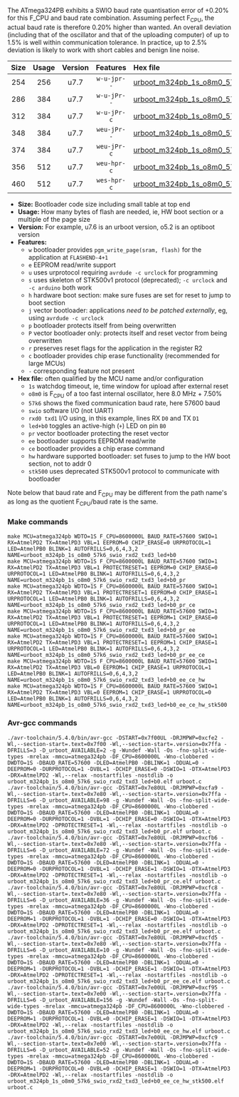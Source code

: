 The ATmega324PB exhibits a SWIO baud rate quantisation error of +0.20% for this F_CPU and baud rate combination. Assuming perfect F<sub>CPU</sub>, the actual baud rate is therefore 0.20% higher than wanted. An overall deviation (including that of the oscillator and that of the uploading computer) of up to 1.5% is well within communication tolerance. In practice, up to 2.5% deviation is likely to work with short cables and benign line noise.

|Size|Usage|Version|Features|Hex file|
|:-:|:-:|:-:|:-:|:--|
|254|256|u7.7|`w-u-jpr--`|[urboot_m324pb_1s_o8m0_57k6_swio_rxd2_txd3_led+b0.hex](https://raw.githubusercontent.com/stefanrueger/urboot.hex/main/mcus/atmega324pb/watchdog_1_s/internal_oscillator_o%2B7.50%25/%2B8m000000_hz/%2B%2B57k6_baud/uart1_rxd2_txd3/led%2Bb0/urboot_m324pb_1s_o8m0_57k6_swio_rxd2_txd3_led%2Bb0.hex)|
|286|384|u7.7|`w-u-jPr--`|[urboot_m324pb_1s_o8m0_57k6_swio_rxd2_txd3_led+b0_pr.hex](https://raw.githubusercontent.com/stefanrueger/urboot.hex/main/mcus/atmega324pb/watchdog_1_s/internal_oscillator_o%2B7.50%25/%2B8m000000_hz/%2B%2B57k6_baud/uart1_rxd2_txd3/led%2Bb0/urboot_m324pb_1s_o8m0_57k6_swio_rxd2_txd3_led%2Bb0_pr.hex)|
|312|384|u7.7|`w-u-jPr-c`|[urboot_m324pb_1s_o8m0_57k6_swio_rxd2_txd3_led+b0_pr_ce.hex](https://raw.githubusercontent.com/stefanrueger/urboot.hex/main/mcus/atmega324pb/watchdog_1_s/internal_oscillator_o%2B7.50%25/%2B8m000000_hz/%2B%2B57k6_baud/uart1_rxd2_txd3/led%2Bb0/urboot_m324pb_1s_o8m0_57k6_swio_rxd2_txd3_led%2Bb0_pr_ce.hex)|
|348|384|u7.7|`weu-jPr--`|[urboot_m324pb_1s_o8m0_57k6_swio_rxd2_txd3_led+b0_pr_ee.hex](https://raw.githubusercontent.com/stefanrueger/urboot.hex/main/mcus/atmega324pb/watchdog_1_s/internal_oscillator_o%2B7.50%25/%2B8m000000_hz/%2B%2B57k6_baud/uart1_rxd2_txd3/led%2Bb0/urboot_m324pb_1s_o8m0_57k6_swio_rxd2_txd3_led%2Bb0_pr_ee.hex)|
|374|384|u7.7|`weu-jPr-c`|[urboot_m324pb_1s_o8m0_57k6_swio_rxd2_txd3_led+b0_pr_ee_ce.hex](https://raw.githubusercontent.com/stefanrueger/urboot.hex/main/mcus/atmega324pb/watchdog_1_s/internal_oscillator_o%2B7.50%25/%2B8m000000_hz/%2B%2B57k6_baud/uart1_rxd2_txd3/led%2Bb0/urboot_m324pb_1s_o8m0_57k6_swio_rxd2_txd3_led%2Bb0_pr_ee_ce.hex)|
|356|512|u7.7|`weu-hpr-c`|[urboot_m324pb_1s_o8m0_57k6_swio_rxd2_txd3_led+b0_ee_ce_hw.hex](https://raw.githubusercontent.com/stefanrueger/urboot.hex/main/mcus/atmega324pb/watchdog_1_s/internal_oscillator_o%2B7.50%25/%2B8m000000_hz/%2B%2B57k6_baud/uart1_rxd2_txd3/led%2Bb0/urboot_m324pb_1s_o8m0_57k6_swio_rxd2_txd3_led%2Bb0_ee_ce_hw.hex)|
|460|512|u7.7|`wes-hpr-c`|[urboot_m324pb_1s_o8m0_57k6_swio_rxd2_txd3_led+b0_ee_ce_hw_stk500.hex](https://raw.githubusercontent.com/stefanrueger/urboot.hex/main/mcus/atmega324pb/watchdog_1_s/internal_oscillator_o%2B7.50%25/%2B8m000000_hz/%2B%2B57k6_baud/uart1_rxd2_txd3/led%2Bb0/urboot_m324pb_1s_o8m0_57k6_swio_rxd2_txd3_led%2Bb0_ee_ce_hw_stk500.hex)|

- **Size:** Bootloader code size including small table at top end
- **Usage:** How many bytes of flash are needed, ie, HW boot section or a multiple of the page size
- **Version:** For example, u7.6 is an urboot version, o5.2 is an optiboot version
- **Features:**
  + `w` bootloader provides `pgm_write_page(sram, flash)` for the application at `FLASHEND-4+1`
  + `e` EEPROM read/write support
  + `u` uses urprotocol requiring `avrdude -c urclock` for programming
  + `s` uses skeleton of STK500v1 protocol (deprecated); `-c urclock` and `-c arduino` both work
  + `h` hardware boot section: make sure fuses are set for reset to jump to boot section
  + `j` vector bootloader: applications *need to be patched externally*, eg, using `avrdude -c urclock`
  + `p` bootloader protects itself from being overwritten
  + `P` vector bootloader only: protects itself and reset vector from being overwritten
  + `r` preserves reset flags for the application in the register R2
  + `c` bootloader provides chip erase functionality (recommended for large MCUs)
  + `-` corresponding feature not present
- **Hex file:** often qualified by the MCU name and/or configuration
  + `1s` watchdog timeout, ie, time window for upload after external reset
  + `o8m0` is F<sub>CPU</sub> of a too fast internal oscillator, here 8.0 MHz + 7.50%
  + `57k6` shows the fixed communication baud rate, here 57600 baud
  + `swio` software I/O (not UART)
  + `rxd0 txd1` I/O using, in this example, lines RX `D0` and TX `D1`
  + `led+b0` toggles an active-high (`+`) LED on pin `B0`
  + `pr` vector bootloader protecting the reset vector
  + `ee` bootloader supports EEPROM read/write
  + `ce` bootloader provides a chip erase command
  + `hw` hardware supported bootloader: set fuses to jump to the HW boot section, not to addr 0
  + `stk500` uses deprecated STK500v1 protocol to communicate with bootloader


Note below that baud rate and F<sub>CPU</sub> may be different from the path name's as long as the quotient F<sub>CPU</sub>/baud rate is the same.

### Make commands
```
make MCU=atmega324pb WDTO=1S F_CPU=8600000L BAUD_RATE=57600 SWIO=1 RX=AtmelPD2 TX=AtmelPD3 VBL=1 EEPROM=0 CHIP_ERASE=0 URPROTOCOL=1 LED=AtmelPB0 BLINK=1 AUTOFRILLS=0,6,4,3,2 NAME=urboot_m324pb_1s_o8m0_57k6_swio_rxd2_txd3_led+b0
make MCU=atmega324pb WDTO=1S F_CPU=8600000L BAUD_RATE=57600 SWIO=1 RX=AtmelPD2 TX=AtmelPD3 VBL=1 PROTECTRESET=1 EEPROM=0 CHIP_ERASE=0 URPROTOCOL=1 LED=AtmelPB0 BLINK=1 AUTOFRILLS=0,6,4,3,2 NAME=urboot_m324pb_1s_o8m0_57k6_swio_rxd2_txd3_led+b0_pr
make MCU=atmega324pb WDTO=1S F_CPU=8600000L BAUD_RATE=57600 SWIO=1 RX=AtmelPD2 TX=AtmelPD3 VBL=1 PROTECTRESET=1 EEPROM=0 CHIP_ERASE=1 URPROTOCOL=1 LED=AtmelPB0 BLINK=1 AUTOFRILLS=0,6,4,3,2 NAME=urboot_m324pb_1s_o8m0_57k6_swio_rxd2_txd3_led+b0_pr_ce
make MCU=atmega324pb WDTO=1S F_CPU=8600000L BAUD_RATE=57600 SWIO=1 RX=AtmelPD2 TX=AtmelPD3 VBL=1 PROTECTRESET=1 EEPROM=1 CHIP_ERASE=0 URPROTOCOL=1 LED=AtmelPB0 BLINK=1 AUTOFRILLS=0,6,4,3,2 NAME=urboot_m324pb_1s_o8m0_57k6_swio_rxd2_txd3_led+b0_pr_ee
make MCU=atmega324pb WDTO=1S F_CPU=8600000L BAUD_RATE=57600 SWIO=1 RX=AtmelPD2 TX=AtmelPD3 VBL=1 PROTECTRESET=1 EEPROM=1 CHIP_ERASE=1 URPROTOCOL=1 LED=AtmelPB0 BLINK=1 AUTOFRILLS=0,6,4,3,2 NAME=urboot_m324pb_1s_o8m0_57k6_swio_rxd2_txd3_led+b0_pr_ee_ce
make MCU=atmega324pb WDTO=1S F_CPU=8600000L BAUD_RATE=57600 SWIO=1 RX=AtmelPD2 TX=AtmelPD3 VBL=0 EEPROM=1 CHIP_ERASE=1 URPROTOCOL=1 LED=AtmelPB0 BLINK=1 AUTOFRILLS=0,6,4,3,2 NAME=urboot_m324pb_1s_o8m0_57k6_swio_rxd2_txd3_led+b0_ee_ce_hw
make MCU=atmega324pb WDTO=1S F_CPU=8600000L BAUD_RATE=57600 SWIO=1 RX=AtmelPD2 TX=AtmelPD3 VBL=0 EEPROM=1 CHIP_ERASE=1 URPROTOCOL=0 LED=AtmelPB0 BLINK=1 AUTOFRILLS=0,6,4,3,2 NAME=urboot_m324pb_1s_o8m0_57k6_swio_rxd2_txd3_led+b0_ee_ce_hw_stk500
```

### Avr-gcc commands
```
./avr-toolchain/5.4.0/bin/avr-gcc -DSTART=0x7f00UL -DRJMPWP=0xcfe2 -Wl,--section-start=.text=0x7f00 -Wl,--section-start=.version=0x7ffa -DFRILLS=3 -D_urboot_AVAILABLE=2 -g -Wundef -Wall -Os -fno-split-wide-types -mrelax -mmcu=atmega324pb -DF_CPU=8600000L -Wno-clobbered -DWDTO=1S -DBAUD_RATE=57600 -DLED=AtmelPB0 -DBLINK=1 -DDUAL=0 -DEEPROM=0 -DURPROTOCOL=1 -DVBL=1 -DCHIP_ERASE=0 -DSWIO=1 -DTX=AtmelPD3 -DRX=AtmelPD2 -Wl,--relax -nostartfiles -nostdlib -o urboot_m324pb_1s_o8m0_57k6_swio_rxd2_txd3_led+b0.elf urboot.c
./avr-toolchain/5.4.0/bin/avr-gcc -DSTART=0x7e80UL -DRJMPWP=0xcfa9 -Wl,--section-start=.text=0x7e80 -Wl,--section-start=.version=0x7ffa -DFRILLS=6 -D_urboot_AVAILABLE=98 -g -Wundef -Wall -Os -fno-split-wide-types -mrelax -mmcu=atmega324pb -DF_CPU=8600000L -Wno-clobbered -DWDTO=1S -DBAUD_RATE=57600 -DLED=AtmelPB0 -DBLINK=1 -DDUAL=0 -DEEPROM=0 -DURPROTOCOL=1 -DVBL=1 -DCHIP_ERASE=0 -DSWIO=1 -DTX=AtmelPD3 -DRX=AtmelPD2 -DPROTECTRESET=1 -Wl,--relax -nostartfiles -nostdlib -o urboot_m324pb_1s_o8m0_57k6_swio_rxd2_txd3_led+b0_pr.elf urboot.c
./avr-toolchain/5.4.0/bin/avr-gcc -DSTART=0x7e80UL -DRJMPWP=0xcfb6 -Wl,--section-start=.text=0x7e80 -Wl,--section-start=.version=0x7ffa -DFRILLS=6 -D_urboot_AVAILABLE=72 -g -Wundef -Wall -Os -fno-split-wide-types -mrelax -mmcu=atmega324pb -DF_CPU=8600000L -Wno-clobbered -DWDTO=1S -DBAUD_RATE=57600 -DLED=AtmelPB0 -DBLINK=1 -DDUAL=0 -DEEPROM=0 -DURPROTOCOL=1 -DVBL=1 -DCHIP_ERASE=1 -DSWIO=1 -DTX=AtmelPD3 -DRX=AtmelPD2 -DPROTECTRESET=1 -Wl,--relax -nostartfiles -nostdlib -o urboot_m324pb_1s_o8m0_57k6_swio_rxd2_txd3_led+b0_pr_ce.elf urboot.c
./avr-toolchain/5.4.0/bin/avr-gcc -DSTART=0x7e80UL -DRJMPWP=0xcfc8 -Wl,--section-start=.text=0x7e80 -Wl,--section-start=.version=0x7ffa -DFRILLS=6 -D_urboot_AVAILABLE=36 -g -Wundef -Wall -Os -fno-split-wide-types -mrelax -mmcu=atmega324pb -DF_CPU=8600000L -Wno-clobbered -DWDTO=1S -DBAUD_RATE=57600 -DLED=AtmelPB0 -DBLINK=1 -DDUAL=0 -DEEPROM=1 -DURPROTOCOL=1 -DVBL=1 -DCHIP_ERASE=0 -DSWIO=1 -DTX=AtmelPD3 -DRX=AtmelPD2 -DPROTECTRESET=1 -Wl,--relax -nostartfiles -nostdlib -o urboot_m324pb_1s_o8m0_57k6_swio_rxd2_txd3_led+b0_pr_ee.elf urboot.c
./avr-toolchain/5.4.0/bin/avr-gcc -DSTART=0x7e80UL -DRJMPWP=0xcfd5 -Wl,--section-start=.text=0x7e80 -Wl,--section-start=.version=0x7ffa -DFRILLS=6 -D_urboot_AVAILABLE=10 -g -Wundef -Wall -Os -fno-split-wide-types -mrelax -mmcu=atmega324pb -DF_CPU=8600000L -Wno-clobbered -DWDTO=1S -DBAUD_RATE=57600 -DLED=AtmelPB0 -DBLINK=1 -DDUAL=0 -DEEPROM=1 -DURPROTOCOL=1 -DVBL=1 -DCHIP_ERASE=1 -DSWIO=1 -DTX=AtmelPD3 -DRX=AtmelPD2 -DPROTECTRESET=1 -Wl,--relax -nostartfiles -nostdlib -o urboot_m324pb_1s_o8m0_57k6_swio_rxd2_txd3_led+b0_pr_ee_ce.elf urboot.c
./avr-toolchain/5.4.0/bin/avr-gcc -DSTART=0x7e00UL -DRJMPWP=0xcf95 -Wl,--section-start=.text=0x7e00 -Wl,--section-start=.version=0x7ffa -DFRILLS=6 -D_urboot_AVAILABLE=156 -g -Wundef -Wall -Os -fno-split-wide-types -mrelax -mmcu=atmega324pb -DF_CPU=8600000L -Wno-clobbered -DWDTO=1S -DBAUD_RATE=57600 -DLED=AtmelPB0 -DBLINK=1 -DDUAL=0 -DEEPROM=1 -DURPROTOCOL=1 -DVBL=0 -DCHIP_ERASE=1 -DSWIO=1 -DTX=AtmelPD3 -DRX=AtmelPD2 -Wl,--relax -nostartfiles -nostdlib -o urboot_m324pb_1s_o8m0_57k6_swio_rxd2_txd3_led+b0_ee_ce_hw.elf urboot.c
./avr-toolchain/5.4.0/bin/avr-gcc -DSTART=0x7e00UL -DRJMPWP=0xcfc9 -Wl,--section-start=.text=0x7e00 -Wl,--section-start=.version=0x7ffa -DFRILLS=6 -D_urboot_AVAILABLE=52 -g -Wundef -Wall -Os -fno-split-wide-types -mrelax -mmcu=atmega324pb -DF_CPU=8600000L -Wno-clobbered -DWDTO=1S -DBAUD_RATE=57600 -DLED=AtmelPB0 -DBLINK=1 -DDUAL=0 -DEEPROM=1 -DURPROTOCOL=0 -DVBL=0 -DCHIP_ERASE=1 -DSWIO=1 -DTX=AtmelPD3 -DRX=AtmelPD2 -Wl,--relax -nostartfiles -nostdlib -o urboot_m324pb_1s_o8m0_57k6_swio_rxd2_txd3_led+b0_ee_ce_hw_stk500.elf urboot.c
```

